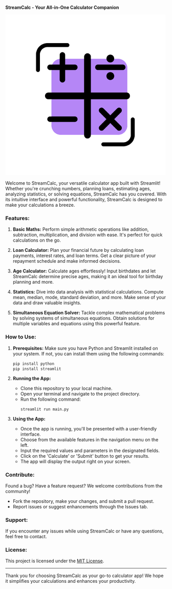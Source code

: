 **StreamCalc - Your All-in-One Calculator Companion**

![StreamCalc Logo](https://github.com/vikasharma005/calculator/blob/main/images/logo.png)

Welcome to StreamCalc, your versatile calculator app built with Streamlit! Whether you're crunching numbers, planning loans, estimating ages, analyzing statistics, or solving equations, StreamCalc has you covered. With its intuitive interface and powerful functionality, StreamCalc is designed to make your calculations a breeze.

### Features:

1. **Basic Maths:**
   Perform simple arithmetic operations like addition, subtraction, multiplication, and division with ease. It's perfect for quick calculations on the go.

2. **Loan Calculator:**
   Plan your financial future by calculating loan payments, interest rates, and loan terms. Get a clear picture of your repayment schedule and make informed decisions.

3. **Age Calculator:**
   Calculate ages effortlessly! Input birthdates and let StreamCalc determine precise ages, making it an ideal tool for birthday planning and more.

4. **Statistics:**
   Dive into data analysis with statistical calculations. Compute mean, median, mode, standard deviation, and more. Make sense of your data and draw valuable insights.

5. **Simultaneous Equation Solver:**
   Tackle complex mathematical problems by solving systems of simultaneous equations. Obtain solutions for multiple variables and equations using this powerful feature.

### How to Use:

1. **Prerequisites:**
   Make sure you have Python and Streamlit installed on your system. If not, you can install them using the following commands:
   ```
   pip install python
   pip install streamlit
   ```

2. **Running the App:**
   - Clone this repository to your local machine.
   - Open your terminal and navigate to the project directory.
   - Run the following command:
     ```
     streamlit run main.py
     ```
   
3. **Using the App:**
   - Once the app is running, you'll be presented with a user-friendly interface.
   - Choose from the available features in the navigation menu on the left.
   - Input the required values and parameters in the designated fields.
   - Click on the 'Calculate' or 'Submit' button to get your results.
   - The app will display the output right on your screen.

### Contribute:

Found a bug? Have a feature request? We welcome contributions from the community!
- Fork the repository, make your changes, and submit a pull request.
- Report issues or suggest enhancements through the Issues tab.

### Support:

If you encounter any issues while using StreamCalc or have any questions, feel free to contact.

### License:

This project is licensed under the [MIT License](link_to_license_file).

---

Thank you for choosing StreamCalc as your go-to calculator app! We hope it simplifies your calculations and enhances your productivity.
